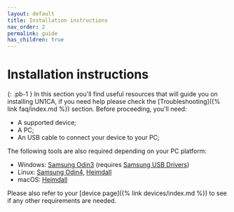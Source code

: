 ```yaml
---
layout: default
title: Installation instructions
nav_order: 2
permalink: guide
has_children: true
---
```


# Installation instructions
{: .pb-1 }
In this section you'll find useful resources that will guide you on installing UN1CA, if you need help please check the [Troubleshooting]({% link faq/index.md %}) section. Before proceeding, you'll need:

- A supported device;
- A PC;
- An USB cable to connect your device to your PC;

The following tools are also required depending on your PC platform:
- Windows: [Samsung Odin3](https://dl2018.sammobile.com/Odin.zip) (requires [Samsung USB Drivers](https://developer.samsung.com/android-usb-driver))
- Linux: [Samsung Odin4](https://xdaforums.com/t/official-samsung-odin-v4-1-2-1-dc05e3ea-for-linux.4453423/post-86977569), [Heimdall](https://git.sr.ht/~grimler/Heimdall)
- macOS: [Heimdall](https://github.com/fathonix/heimdall-osx-arm64/releases/latest)

Please also refer to your [device page]({% link devices/index.md %}) to see if any other requirements are needed.
